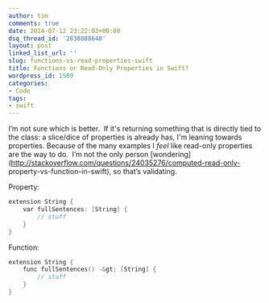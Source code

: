 ```yaml
---
author: tim
comments: true
date: 2014-07-12 23:22:03+00:00
dsq_thread_id: '2838888640'
layout: post
linked_list_url: ''
slug: functions-vs-read-properties-swift
title: Functions or Read-Only Properties in Swift?
wordpress_id: 1589
categories:
- Code
tags:
- swift
---
```


I’m not sure which is better.  If it's returning something that is directly
tied to the class: a slice/dice of properties is already has, I'm leaning
towards properties. Because of the many examples I _feel_ like read-only
properties are the way to do.  I’m not the only person
[wondering](http://stackoverflow.com/questions/24035276/computed-read-only-
property-vs-function-in-swift), so that’s validating.

Property:

```c
extension String {
    var fullSentences: [String] {
        // stuff
    }
}
```

Function:

```c
extension String {
    func fullSentences() -&gt; [String] {
        // stuff
    }
}
```
